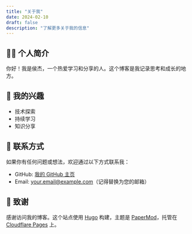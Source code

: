```yaml
---
title: "关于我"
date: 2024-02-10
draft: false
description: "了解更多关于我的信息"
---
```


## 👨‍💻 个人简介

你好！我是侯杰，一个热爱学习和分享的人。这个博客是我记录思考和成长的地方。

## 🎯 我的兴趣

- 技术探索
- 持续学习
- 知识分享

## 📮 联系方式

如果你有任何问题或想法，欢迎通过以下方式联系我：

- GitHub: [我的 GitHub 主页](https://github.com/yourusername)
- Email: your.email@example.com（记得替换为您的邮箱）

## 🙏 致谢

感谢访问我的博客。这个站点使用 [Hugo](https://gohugo.io/) 构建，主题是 [PaperMod](https://github.com/adityatelange/hugo-PaperMod)，托管在 [Cloudflare Pages](https://pages.cloudflare.com/) 上。

